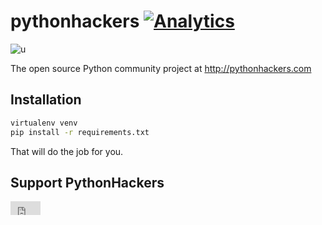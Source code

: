 # pythonhackers [![Analytics](http://pythonhackers.com/gitbeacon?_=1)](https://github.com/pythonhackers/pythonhackers)


![u](https://travis-ci.org/pythonhackers/pythonhackers.png?branch=master)

The open source Python community project at http://pythonhackers.com

Installation
----------------

```bash
virtualenv venv
pip install -r requirements.txt
```

That will do the job for you.

Support PythonHackers
----------------------

<iframe style="border: 0; margin: 0; padding: 0;"
        src="https://www.gittip.com/bcambel/widget.html"
        width="48pt" height="22pt"></iframe>


